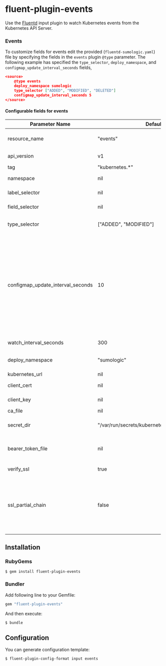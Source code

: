 # fluent-plugin-events

Use the [Fluentd](https://fluentd.org/) input plugin to watch Kubernetes events from the Kubernetes API Server.

### Events

To customize fields for events edit the provided (`fluentd-sumologic.yaml`) file by specifying the fields in the `events` plugin `@type` parameter. The following example has specified the `type_selector`, `deploy_namespace`, and `configmap_update_interval_seconds` fields,

```json
<source>
    @type events
    deploy_namespace sumologic
    type_selector ["ADDED", "MODIFIED", "DELETED"]
    configmap_update_interval_seconds 5
</source>
```

#### Configurable fields for events

Parameter Name | Default |Description |
------------ | ------------- | -------------
resource_name | "events" | Collect events for a specific resource type, such as pods, deployments, or services.
api_version | v1 | Version of the Kubernetes Events API.
tag | "kubernetes.*" | Tag collected events.
namespace | nil | Collect events from a specific namespace.
label_selector | nil | Collect events for resources matching a specific label.
field_selector | nil | Collect events for resources matching a specific field.
type_selector | ["ADDED", "MODIFIED"] | Collect specific event types. Currently supports "ADDED", "MODIFIED", and "DELETED".
configmap_update_interval_seconds | 10 | Resource version is used to resume events collection from where it left off after a container/pod/node restart. The latest resource version of your events is kept in memory and backed up to a ConfigMap at an interval. By default, we back up the resource version by making a ConfigMap API call every 10 seconds. If you want to back up more frequently, reduce the interval. If you want to reduce the number of API calls, increase the interval.
watch_interval_seconds | 300 | Interval at which the watch thread gets recreated.
deploy_namespace | "sumologic" | Namespace that the events plugin resources will be created in. 
kubernetes_url | nil | URL of the Kubernetes API.
client_cert | nil | Path to the certificate file for the client.
client_key | nil | Path to the private key file for the client.
ca_file | nil | Path to the CA file.
secret_dir | "/var/run/secrets/kubernetes.io/serviceaccount" | Path of the location where the service account credentials for the pod are stored.
bearer_token_file | nil | Path to the file containing the API token. By default it reads from the file "token" in the `secret_dir`.
verify_ssl | true | Whether to verify the API server certificate.
ssl_partial_chain | false | If `ca_file` is for an intermediate CA, or otherwise we do not have the root CA and want to trust the intermediate CA certs we do have, set this to `true` - this corresponds to the openssl s_client -partial_chain flag and X509_V_FLAG_PARTIAL_CHAIN

## Installation

### RubyGems

```
$ gem install fluent-plugin-events
```

### Bundler

Add following line to your Gemfile:

```ruby
gem "fluent-plugin-events"
```

And then execute:

```
$ bundle
```

## Configuration

You can generate configuration template:

```
$ fluent-plugin-config-format input events
```
